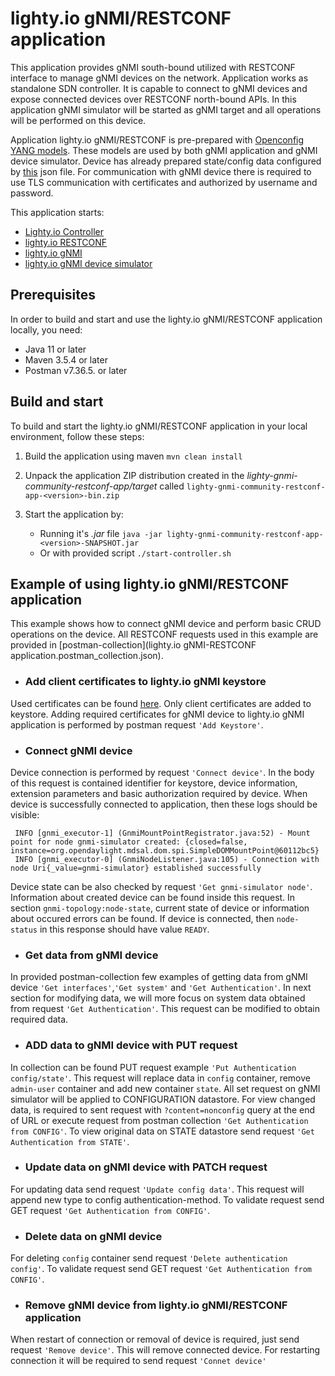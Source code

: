 # lighty.io gNMI/RESTCONF application
This application provides gNMI south-bound utilized with RESTCONF interface to manage gNMI devices on the network.
Application works as standalone SDN controller. It is capable to connect to gNMI devices and expose connected devices
over RESTCONF north-bound APIs. In this application gNMI simulator will be started as gNMI target and all operations will
be performed on this device.

Application lighty.io gNMI/RESTCONF is pre-prepared with [Openconfig YANG models](src/main/assembly/resources/yangs).
These models are used by both gNMI application and gNMI device simulator. Device has already prepared state/config data
configured by [this](src/main/assembly/resources/simulator/initialJsonData.json) json file.
For communication with gNMI device there is required to use TLS communication with certificates and authorized
by username and password.

This application starts:
* [Lighty.io Controller](https://github.com/PANTHEONtech/lighty/tree/master/lighty-core/lighty-controller)
* [lighty.io RESTCONF](https://github.com/PANTHEONtech/lighty/tree/master/lighty-modules/lighty-restconf-nb-community)
* [lighty.io gNMI](https://github.com/PANTHEONtech/lighty/tree/master/lighty-modules/lighty-gnmi/lighty-gnmi-sb)
* [lighty.io gNMI device simulator](https://github.com/PANTHEONtech/lighty/tree/14.0.x/lighty-modules/lighty-gnmi/lighty-gnmi-device-simulator)

## Prerequisites
In order to build and start and use the lighty.io gNMI/RESTCONF application locally, you need:
* Java 11 or later
* Maven 3.5.4 or later
* Postman v7.36.5. or later

## Build and start
To build and start the lighty.io gNMI/RESTCONF application in your local environment, follow these steps:
1. Build the application using maven
   `mvn clean install`

2. Unpack the application ZIP distribution created in the _lighty-gnmi-community-restconf-app/target_ called
   `lighty-gnmi-community-restconf-app-<version>-bin.zip`

3. Start the application by:
   - Running it's _.jar_ file `java -jar lighty-gnmi-community-restconf-app-<version>-SNAPSHOT.jar`
   - Or with provided script `./start-controller.sh`

## Example of using lighty.io gNMI/RESTCONF application
This example shows how to connect gNMI device and perform basic CRUD operations on the device. All RESTCONF requests
used in this example are provided in [postman-collection](lighty.io gNMI-RESTCONF application.postman_collection.json).

 - ### Add client certificates to lighty.io gNMI keystore
Used certificates can be found [here](src/main/assembly/resources/certificates). Only client certificates are added
to keystore. Adding required certificates for gNMI device to lighty.io gNMI application is performed by
postman request `'Add Keystore'`.

 - ### Connect gNMI device
Device connection is performed by request `'Connect device'`. In the body of this request is contained identifier
for keystore, device information, extension parameters and basic authorization required by device. When device
is successfully connected to application, then these logs should be visible:
```
 INFO [gnmi_executor-1] (GnmiMountPointRegistrator.java:52) - Mount point for node gnmi-simulator created: {closed=false, instance=org.opendaylight.mdsal.dom.spi.SimpleDOMMountPoint@60112bc5}
 INFO [gnmi_executor-0] (GnmiNodeListener.java:105) - Connection with node Uri{_value=gnmi-simulator} established successfully
```

Device state can be also checked by request `'Get gnmi-simulator node'`. Information about created device can be found
inside this request. In section `gnmi-topology:node-state`, current state of device or information about occured errors
can be found. If device is connected, then `node-status` in this response should have value `READY`.

 - ### Get data from gNMI device
In provided postman-collection few examples of getting data from gNMI device `'Get interfaces'`,`'Get system'` and
`'Get Authentication'`. In next section for modifying data, we will more focus on system data obtained from
request `'Get Authentication'`. This request can be modified to obtain required data.

 - ### ADD data to gNMI device with PUT request
In collection can be found PUT request example `'Put Authentication config/state'`. This request will replace
data in `config` container, remove `admin-user` container and add new container `state`. All set request on
gNMI simulator will be applied to CONFIGURATION datastore. For view changed data, is required to sent request with
`?content=nonconfig` query at the end of URL or execute request from postman collection `'Get Authentication from CONFIG'`.
To view original data on STATE datastore send request `'Get Authentication from STATE'`.

 - ### Update data on gNMI device with PATCH request
For updating data send request `'Update config data'`. This request will append new type to config authentication-method.
To validate request send GET request `'Get Authentication from CONFIG'`.

 - ### Delete data on gNMI device
For deleting `config` container send request `'Delete authentication config'`. To validate request send GET
request `'Get Authentication from CONFIG'`.

 - ### Remove gNMI device from lighty.io gNMI/RESTCONF application
When restart of connection or removal of device is required, just send request `'Remove device'`.
This will remove connected device. For restarting connection it will be required to send request `'Connet device'`